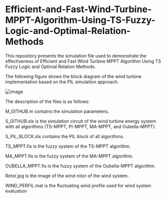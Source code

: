 # Efficient-and-Fast-Wind-Turbine-MPPT-Algorithm-Using-TS-Fuzzy-Logic-and-Optimal-Relation-Methods
This repository presents the simulation file used to demonstrate the effectiveness of Efficient and Fast Wind Turbine MPPT Algorithm Using TS Fuzzy Logic and Optimal Relation Methods.

The following figure shows the block diagram of the wind turbine implementation based on the PIL simulation approach.

![image](https://github.com/DavidRLF/Efficient-and-Fast-Wind-Turbine-MPPT-Algorithm-Using-TS-Fuzzy-Logic-and-Optimal-Relation-Methods/assets/110740414/9f588219-39e1-4184-a3fd-ddb43edd9027)

The description of the files is as follows:

  M_GITHUB.m  contains the simulation parameters.

  S_GITHUB.slx is the simulation circuit of the wind turbine energy system with all algorithms (TS-MPPT, PI-MPPT, MA-MPPT, and Oubella-MPPT).

  S_PIL_BLOCK.slx contains the PIL block of all algorithms.

  TS_MPPT.fis  is the fuzzy system of the TS-MPPT algorithm.

  MA_MPPT.fis is the fuzzy system of the MA-MPPT algorithm.

  OUBELLA_MPPT.fis is the fuzzy system of the Oubella-MPPT algorithm.

  Rotor.jpg is the image of the wind rotor of the wind system.

  WIND_PERFIL.mat is the fluctuating wind profile used for wind system evaluation
